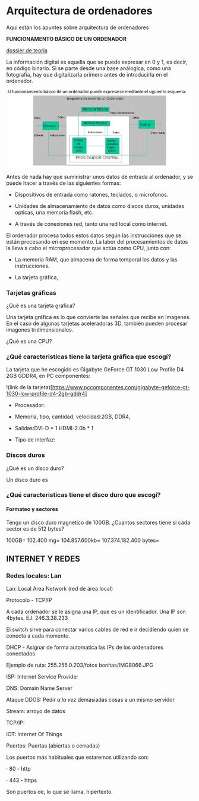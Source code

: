 # Arquitectura de ordenadores

Aquí están los apuntes sobre arquitectura de ordenadores

**FUNCIONAMENTO BÁSICO DE UN ORDENADOR**

[dossier de teoría](https://grandecovian.es/FGC/files/D.%20Tecnolog%C3%ADa/TIC%20I/Arquitectura/Arquitectura%20de%20ordenadores.pdf)

La información digital es aquella que se puede expresar en 0 y 1, es decir, en código binario. Si se parte desde una base análogica, como una fotografía, hay que digitalizarla primero antes de introducirla en el ordenador.

![kkkk](https://raw.githubusercontent.com/Mikeey666/1er-trimestre/main/Captura%20de%20pantalla%20de%202021-09-15%2014-03-27.png)

Antes de nada hay que suministrar unos datos de entrada al ordenador, y se puede hacer a través de las siguientes formas:

- Dispositivos de entrada como ratones, teclados, o microfonos.

- Unidades de almacenamiento de datos como discos duros, unidades opticas, una memoria flash, etc.

- A través de conexiones red, tanto una red local como internet.

El ordenador procesa todos estos datos según las instrucciones que se están procesando en ese momento. La labor del procesamientos de datos la lleva a cabo el microprocesador que actúa como CPU, junto con:

- La memoria RAM, que almacena de forma temporal los datos y las instrucciones.

- La tarjeta gráfica, 




















### Tarjetas gráficas

¿Qué es una tarjeta gráfica?

Una tarjeta gráfica es lo que convierte las señales que recibe en imagenes. En el caso de algunas tarjetas aceleradoras 3D, también pueden procesar imagenes tridimensionales. 

¿Qué es una CPU?

### ¿Qué caracteristicas tiene la tarjeta gráfica que escogí?

La tarjeta que he escogido es Gigabyte GeForce GT 1030 Low Profile D4 2GB GDDR4, en PC componentes: 

!(link de la tarjeta)[https://www.pccomponentes.com/gigabyte-geforce-gt-1030-low-profile-d4-2gb-gddr4]

- Procesador:

- Memoria, tipo, cantidad, velocidad:2GB, DDR4, 

- Salidas:DVI-D * 1 HDMI-2.0b * 1

- Tipo de interfaz:










### Discos duros

¿Qué es un disco duro?

Un disco duro es 

### ¿Qué caracteristicas tiene el disco duro que escogí?

#### Formateo y sectores

Tengo un disco duro magnetico de 100GB. ¿Cuantos sectores tiene si cada sector es de 512 bytes?

100GB= 102.400 mg= 104.857.600kb= 107.374.182.400 bytes=

## INTERNET Y REDES

### Redes locales: Lan

Lan: Local Area Network (red de área local)

Protocolo - TCP/IP

A cada ordenador se le asigna una IP, que es un identificador. Una IP son 4bytes. EJ: 246.3.38.233

El switch sirve para conectar varios cables de red e ir decidiendo quien se conecta a cada momento.

DHCP - Asignar de forma automatica las IPs de los ordenadores conectados

Ejemplo de ruta: 255.255.0.203/fotos bonitas/IMG8066.JPG

ISP: Internet Service Provider

DNS: Domain Name Server

Ataque DDOS: Pedir *a la vez* demasiadas cosas a un mismo servidor

Stream: arroyo de datos

TCP/IP: 

IOT: Internet Of Things

Puertos: Puertas (abiertas o cerradas)

Los puertos más habituales que estaremos utilizando son:

· 80 - http

· 443 - https

Son puertos de, lo que se llama, hipertexto.
